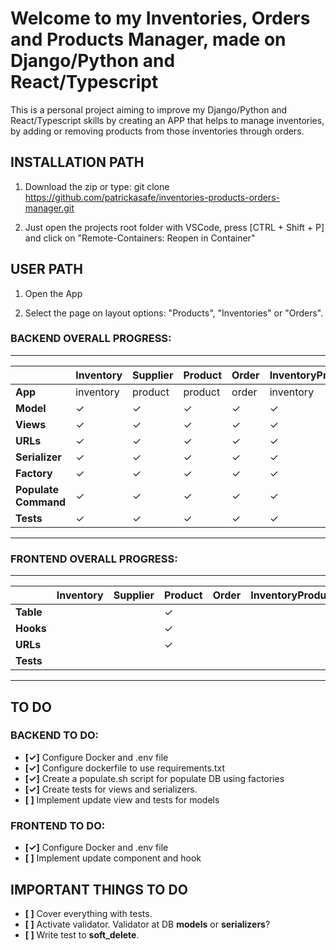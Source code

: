 # Welcome to my **Inventories, Orders and Products Manager**, made on Django/Python and React/Typescript

This is a personal project aiming to improve my Django/Python and React/Typescript skills by creating an APP that helps to manage inventories, by adding or removing products from those inventories through orders.

## **INSTALLATION PATH**

1. Download the zip or type: git clone https://github.com/patrickasafe/inventories-products-orders-manager.git

2. Just open the projects root folder with VSCode, press [CTRL + Shift + P] and click on "Remote-Containers: Reopen in Container"


## **USER PATH**

1. Open the App

2. Select the page on layout options: "Products", "Inventories" or "Orders".



### BACKEND OVERALL PROGRESS:
____________
|  | **Inventory** | **Supplier** | **Product** | **Order** | **InventoryProduct** | **OrderProduct** |
|---|---|---|---|---|---|---|
| **App** | inventory | product | product | order | inventory | order |
| **Model** | ✓ | ✓ | ✓ | ✓ | ✓ | ✓ |
| **Views** | ✓ | ✓ | ✓ | ✓ | ✓ | ✓ |
| **URLs** | ✓ | ✓ | ✓ | ✓ | ✓ | ✓ |
| **Serializer** | ✓ | ✓ | ✓ | ✓ | ✓ | ✓ |
| **Factory** | ✓ | ✓ | ✓ | ✓ | ✓ | ✓ |
| **Populate Command** | ✓ | ✓ | ✓ | ✓ | ✓ | ✓ |
| **Tests** | ✓ | ✓ | ✓ | ✓ | ✓ | ✓ |
____________
### FRONTEND OVERALL PROGRESS:
____________
|  | **Inventory** | **Supplier** | **Product** | **Order** | **InventoryProduct** | **OrderProduct** |
|---|---|---|---|---|---|---|
| **Table** |  |  | ✓ |  |  |  |
| **Hooks** |  |  | ✓ |  |  |  |
| **URLs** |  |  | ✓ |  |  |  |
| **Tests** |  |  |  |  |  |  |
____________
## **TO DO**

### BACKEND TO DO:

- **[✓]** Configure Docker and .env file
- **[✓]** Configure dockerfile to use requirements.txt
- **[✓]** Create a populate.sh script for populate DB using factories
- **[✓]** Create tests for views and serializers.
- **[ ]** Implement update view and tests for models


### FRONTEND TO DO:

- **[✓]** Configure Docker and .env file
- **[ ]** Implement update component and hook


## IMPORTANT THINGS TO DO

- **[ ]** Cover everything with tests.
- **[ ]** Activate validator. Validator at DB **models** or **serializers**?
- **[ ]** Write test to **soft_delete**.
